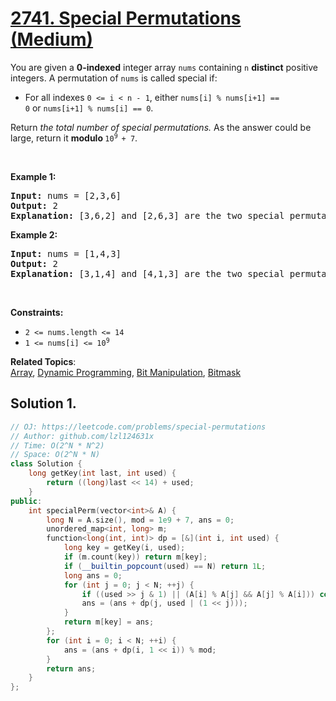 # [2741. Special Permutations (Medium)](https://leetcode.com/problems/special-permutations)

<p>You are given a&nbsp;<strong>0-indexed</strong>&nbsp;integer array&nbsp;<code>nums</code>&nbsp;containing&nbsp;<code>n</code>&nbsp;<strong>distinct</strong> positive integers. A permutation of&nbsp;<code>nums</code>&nbsp;is called special if:</p>

<ul>
	<li>For all indexes&nbsp;<code>0 &lt;= i &lt; n - 1</code>, either&nbsp;<code>nums[i] % nums[i+1] == 0</code>&nbsp;or&nbsp;<code>nums[i+1] % nums[i] == 0</code>.</li>
</ul>

<p>Return&nbsp;<em>the total number of special permutations.&nbsp;</em>As the answer could be large, return it&nbsp;<strong>modulo&nbsp;</strong><code>10<sup>9&nbsp;</sup>+ 7</code>.</p>

<p>&nbsp;</p>
<p><strong class="example">Example 1:</strong></p>

<pre>
<strong>Input:</strong> nums = [2,3,6]
<strong>Output:</strong> 2
<strong>Explanation:</strong> [3,6,2] and [2,6,3] are the two special permutations of nums.
</pre>

<p><strong class="example">Example 2:</strong></p>

<pre>
<strong>Input:</strong> nums = [1,4,3]
<strong>Output:</strong> 2
<strong>Explanation:</strong> [3,1,4] and [4,1,3] are the two special permutations of nums.
</pre>

<p>&nbsp;</p>
<p><strong>Constraints:</strong></p>

<ul>
	<li><code>2 &lt;= nums.length &lt;= 14</code></li>
	<li><code>1 &lt;= nums[i] &lt;= 10<sup>9</sup></code></li>
</ul>


**Related Topics**:  
[Array](https://leetcode.com/tag/array), [Dynamic Programming](https://leetcode.com/tag/dynamic-programming), [Bit Manipulation](https://leetcode.com/tag/bit-manipulation), [Bitmask](https://leetcode.com/tag/bitmask)

## Solution 1.

```cpp
// OJ: https://leetcode.com/problems/special-permutations
// Author: github.com/lzl124631x
// Time: O(2^N * N^2)
// Space: O(2^N * N)
class Solution {
    long getKey(int last, int used) {
        return ((long)last << 14) + used;
    }
public:
    int specialPerm(vector<int>& A) {
        long N = A.size(), mod = 1e9 + 7, ans = 0;
        unordered_map<int, long> m;
        function<long(int, int)> dp = [&](int i, int used) {
            long key = getKey(i, used);
            if (m.count(key)) return m[key];
            if (__builtin_popcount(used) == N) return 1L;
            long ans = 0;
            for (int j = 0; j < N; ++j) {
                if ((used >> j & 1) || (A[i] % A[j] && A[j] % A[i])) continue;
                ans = (ans + dp(j, used | (1 << j)));
            }
            return m[key] = ans;
        };
        for (int i = 0; i < N; ++i) {
            ans = (ans + dp(i, 1 << i)) % mod;
        }
        return ans;
    }
};
```